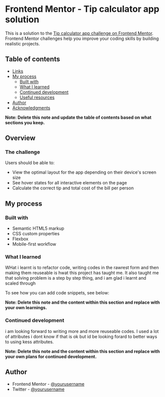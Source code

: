 # Frontend Mentor - Tip calculator app solution

This is a solution to the [Tip calculator app challenge on Frontend Mentor](https://www.frontendmentor.io/challenges/tip-calculator-app-ugJNGbJUX). Frontend Mentor challenges help you improve your coding skills by building realistic projects.

## Table of contents


  - [Links](#links)
- [My process](#my-process)
  - [Built with](#built-with)
  - [What I learned](#what-i-learned)
  - [Continued development](#continued-development)
  - [Useful resources](#useful-resources)
- [Author](#author)
- [Acknowledgments](#acknowledgments)

**Note: Delete this note and update the table of contents based on what sections you keep.**

## Overview

### The challenge

Users should be able to:

- View the optimal layout for the app depending on their device's screen size
- See hover states for all interactive elements on the page
- Calculate the correct tip and total cost of the bill per person




## My process

### Built with

- Semantic HTML5 markup
- CSS custom properties
- Flexbox
- Mobile-first workflow




### What I learned
WHat i learnt is to refactor code, writing codes in the rawrest form and then making them reuseable is hwat this project has taught me. It also taught me that solving problem is a step by step thing, and i am glad i learnt and scaled through

To see how you can add code snippets, see below:


**Note: Delete this note and the content within this section and replace with your own learnings.**

### Continued development

i am looking forward to writing more and more reuseable codes. I used a lot of attributes i dont know if that is ok but id be looking forard to better ways to using kess attributes. 

**Note: Delete this note and the content within this section and replace with your own plans for continued development.**



## Author


- Frontend Mentor - [@yourusername](https://www.frontendmentor.io/profile/20031107)
- Twitter - [@yourusername](https://x.com/JosemamaJ)


